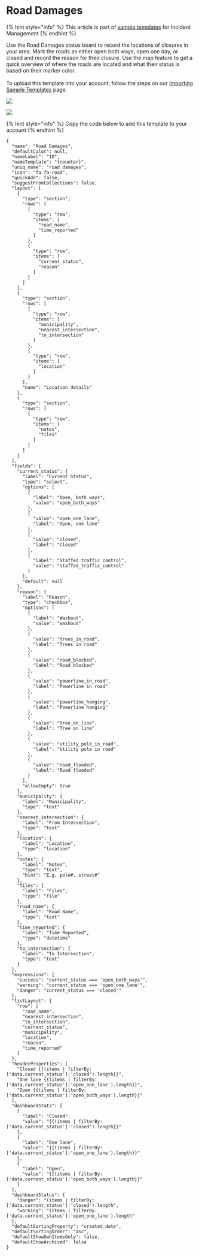# Road Damages

{% hint style="info" %}
This article is part of [sample templates](../) for Incident Management
{% endhint %}

Use the Road Damages status board to record the locations of closures in your area. Mark the roads as either open both ways, open one day, or closed and record the reason for their closure. Use the map feature to get a quick overview of where the roads are located and what their status is based on their marker color. \
\
To upload this template into your account, follow the steps on our [Importing Sample Templates](../importing-sample-templates.md) page.

![](<../../../.gitbook/assets/Screen Shot 2021-09-27 at 3.35.31 PM.png>)

![](<../../../.gitbook/assets/Screen Shot 2021-09-27 at 3.34.06 PM.png>)

{% hint style="info" %}
Copy the code below to add this template to your account
{% endhint %}

```
{
  "name": "Road Damages",
  "defaultColor": null,
  "nameLabel": "ID",
  "nameTemplate": "{counter}",
  "uniq_name": "road_damages",
  "icon": "fa fa-road",
  "quickAdd": false,
  "suggestFromCollections": false,
  "layout": [
    {
      "type": "section",
      "rows": [
        {
          "type": "row",
          "items": [
            "road_name",
            "time_reported"
          ]
        },
        {
          "type": "row",
          "items": [
            "current_status",
            "reason"
          ]
        }
      ]
    },
    {
      "type": "section",
      "rows": [
        {
          "type": "row",
          "items": [
            "municipality",
            "nearest_intersection",
            "to_intersection"
          ]
        },
        {
          "type": "row",
          "items": [
            "location"
          ]
        }
      ],
      "name": "Location details"
    },
    {
      "type": "section",
      "rows": [
        {
          "type": "row",
          "items": [
            "notes",
            "files"
          ]
        }
      ]
    }
  ],
  "fields": {
    "current_status": {
      "label": "Current Status",
      "type": "select",
      "options": [
        {
          "label": "Open, both ways",
          "value": "open_both_ways"
        },
        {
          "value": "open_one_lane",
          "label": "Open, one lane"
        },
        {
          "value": "closed",
          "label": "Closed"
        },
        {
          "label": "Staffed traffic control",
          "value": "staffed_traffic_control"
        }
      ],
      "default": null
    },
    "reason": {
      "label": "Reason",
      "type": "checkbox",
      "options": [
        {
          "label": "Washout",
          "value": "washout"
        },
        {
          "value": "trees_in_road",
          "label": "Trees in road"
        },
        {
          "value": "road_blocked",
          "label": "Road blocked"
        },
        {
          "value": "powerline_in_road",
          "label": "Powerline in road"
        },
        {
          "value": "powerline_hanging",
          "label": "Powerline hanging"
        },
        {
          "value": "tree_on_line",
          "label": "Tree on line"
        },
        {
          "value": "utility_pole_in_road",
          "label": "Utility pole in road"
        },
        {
          "value": "road_flooded",
          "label": "Road flooded"
        }
      ],
      "allowEmpty": true
    },
    "municipality": {
      "label": "Municipality",
      "type": "text"
    },
    "nearest_intersection": {
      "label": "From Intersection",
      "type": "text"
    },
    "location": {
      "label": "Location",
      "type": "location"
    },
    "notes": {
      "label": "Notes",
      "type": "text",
      "hint": "E.g. pole#, street#"
    },
    "files": {
      "label": "Files",
      "type": "file"
    },
    "road_name": {
      "label": "Road Name",
      "type": "text"
    },
    "time_reported": {
      "label": "Time Reported",
      "type": "datetime"
    },
    "to_intersection": {
      "label": "To Intersection",
      "type": "text"
    }
  },
  "expressions": {
    "success": "current_status === 'open_both_ways'",
    "warning": "current_status === 'open_one_lane'",
    "danger": "current_status === 'closed'"
  },
  "listLayout": {
    "row": [
      "road_name",
      "nearest_intersection",
      "to_intersection",
      "current_status",
      "municipality",
      "location",
      "reason",
      "time_reported"
    ]
  },
  "headerProperties": [
    "Closed {{(items | filterBy:['data.current_status']:'closed').length}}",
    "One lane {{(items | filterBy:['data.current_status']:'open_one_lane').length}}",
    "Open {{(items | filterBy:['data.current_status']:'open_both_ways').length}}"
  ],
  "dashboardStats": [
    {
      "label": "Closed",
      "value": "{{(items | filterBy:['data.current_status']:'closed').length}}"
    },
    {
      "label": "One lane",
      "value": "{{(items | filterBy:['data.current_status']:'open_one_lane').length}}"
    },
    {
      "label": "Open",
      "value": "{{(items | filterBy:['data.current_status']:'open_both_ways').length}}"
    }
  ],
  "dashboardStatus": {
    "danger": "(items | filterBy:['data.current_status']:'closed').length",
    "warning": "(items | filterBy:['data.current_status']:'open_one_lane').length"
  },
  "defaultSortingProperty": "created_date",
  "defaultSortingOrder": "asc",
  "defaultShowOwnItemsOnly": false,
  "defaultShowArchived": false
}
```

